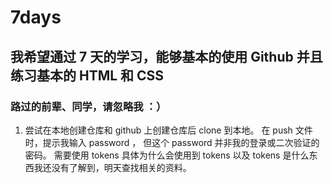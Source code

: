 # 7days
## 我希望通过 7 天的学习，能够基本的使用 Github 并且练习基本的 HTML 和 CSS
### 路过的前辈、同学，请忽略我 ：）

1.  尝试在本地创建仓库和 github 上创建仓库后 clone 到本地。
在 push 文件时，提示我输入 password ， 但这个 password 并非我的登录或二次验证的密码。 需要使用 tokens
具体为什么会使用到 tokens 以及 tokens 是什么东西我还没有了解到，明天查找相关的资料。
